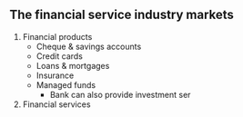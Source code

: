 
## The financial service industry markets
1. Financial products
	- Cheque & savings accounts
	- Credit cards
	- Loans & mortgages
	- Insurance
	- Managed funds
		- Bank can also provide investment ser
1. Financial services
